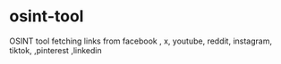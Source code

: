 # osint-tool
OSINT tool fetching links from facebook , x, youtube, reddit, instagram, tiktok, ,pinterest ,linkedin
